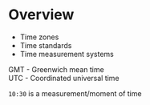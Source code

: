 # Overview

- Time zones
- Time standards
- Time measurement systems

GMT - Greenwich mean time  
UTC - Coordinated universal time  

`10:30` is a measurement/moment of time  
